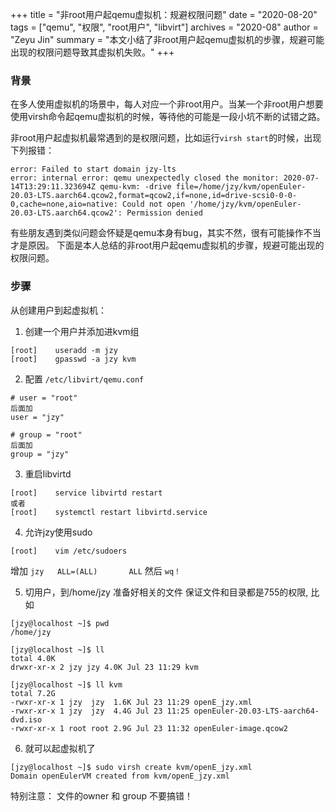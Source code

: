 +++
title = "非root用户起qemu虚拟机：规避权限问题"
date = "2020-08-20"
tags = ["qemu", "权限", "root用户", "libvirt"]
archives = "2020-08"
author = "Zeyu Jin"
summary = "本文小结了非root用户起qemu虚拟机的步骤，规避可能出现的权限问题导致其虚拟机失败。"
+++

### 背景
在多人使用虚拟机的场景中，每人对应一个非root用户。当某一个非root用户想要使用virsh命令起qemu虚拟机的时候，等待他的可能是一段小坑不断的试错之路。

非root用户起虚拟机最常遇到的是权限问题，比如运行`virsh start`的时候，出现下列报错：
```
error: Failed to start domain jzy-lts
error: internal error: qemu unexpectedly closed the monitor: 2020-07-14T13:29:11.323694Z qemu-kvm: -drive file=/home/jzy/kvm/openEuler-20.03-LTS.aarch64.qcow2,format=qcow2,if=none,id=drive-scsi0-0-0-0,cache=none,aio=native: Could not open '/home/jzy/kvm/openEuler-20.03-LTS.aarch64.qcow2': Permission denied
```

有些朋友遇到类似问题会怀疑是qemu本身有bug，其实不然，很有可能操作不当才是原因。
下面是本人总结的非root用户起qemu虚拟机的步骤，规避可能出现的权限问题。

### 步骤

从创建用户到起虚拟机：
1. 创建一个用户并添加进kvm组
```
[root]    useradd -m jzy
[root]	  gpasswd -a jzy kvm
```
2. 配置 `/etc/libvirt/qemu.conf`
```
# user = "root"
后面加
user = "jzy"
```
```
# group = "root"
后面加
group = "jzy"
```
3. 重启libvirtd
```
[root]    service libvirtd restart
或者
[root]    systemctl restart libvirtd.service
```
4. 允许jzy使用sudo
```
[root]    vim /etc/sudoers
```
增加 `jzy   ALL=(ALL)       ALL`
然后 `wq！`

5. 切用户，到/home/jzy 准备好相关的文件
保证文件和目录都是755的权限, 比如
```
[jzy@localhost ~]$ pwd
/home/jzy

[jzy@localhost ~]$ ll
total 4.0K
drwxr-xr-x 2 jzy jzy 4.0K Jul 23 11:29 kvm

[jzy@localhost ~]$ ll kvm
total 7.2G
-rwxr-xr-x 1 jzy  jzy  1.6K Jul 23 11:29 openE_jzy.xml
-rwxr-xr-x 1 jzy  jzy  4.4G Jul 23 11:25 openEuler-20.03-LTS-aarch64-dvd.iso
-rwxr-xr-x 1 root root 2.9G Jul 23 11:32 openEuler-image.qcow2
```
6. 就可以起虚拟机了
```
[jzy@localhost ~]$ sudo virsh create kvm/openE_jzy.xml
Domain openEulerVM created from kvm/openE_jzy.xml
```

特别注意：
文件的owner 和 group 不要搞错！
